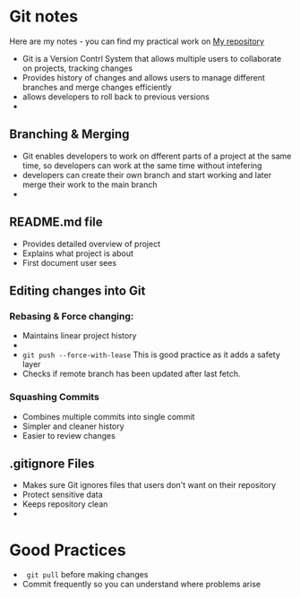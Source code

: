 # Git notes

Here are my notes - you can find my practical work on [My repository](https://github.com/Mohammed-islam0907/Devops-Gitventure)

- Git is a Version Contrl System that allows multiple users to collaborate on projects, tracking changes
- Provides history of changes and allows users to manage different branches and merge changes efficiently
- allows developers to roll back to previous versions
- 


## Branching & Merging

- Git enables developers to work on dfferent parts of a project at the same time, so developers can work at the same time without intefering
- developers can create their own branch and start working and later merge their work to the main branch
-

## README.md file

- Provides detailed overview of project
- Explains what project is about 
- First document user sees

## Editing changes into Git

### Rebasing & Force changing:

- Maintains linear project history 
- 
- ```git push --force-with-lease``` This is good practice as it adds a safety layer
- Checks if remote branch has been updated after last fetch.

### Squashing Commits
- Combines multiple commits into single commit
- Simpler and cleaner history
- Easier to review changes 

## .gitignore Files
- Makes sure Git ignores files that users don't want on their repository
- Protect sensitive data
- Keeps repository clean
- 

# Good Practices
- ``` git pull``` before making changes
- Commit frequently so you can understand where problems arise


